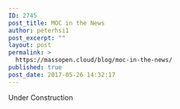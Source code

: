 ```yaml
---
ID: 2745
post_title: MOC in the News
author: peterhsi1
post_excerpt: ""
layout: post
permalink: >
  https://massopen.cloud/blog/moc-in-the-news/
published: true
post_date: 2017-05-26 14:32:17
---
```

Under Construction
